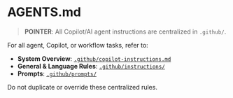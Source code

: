 <!-- file: AGENTS.md -->
<!-- version: 1.0.0 -->
<!-- guid: 6e7f8a9b-0c1d-2e3f-4a5b-6c7d8e9f0a1b -->

# AGENTS.md

> **POINTER**: All Copilot/AI agent instructions are centralized in `.github/`.

For all agent, Copilot, or workflow tasks, refer to:

- **System Overview**: [`.github/copilot-instructions.md`](.github/copilot-instructions.md)
- **General & Language Rules**: [`.github/instructions/`](.github/instructions/)
- **Prompts**: [`.github/prompts/`](.github/prompts/)

Do not duplicate or override these centralized rules.

